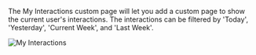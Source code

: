The My Interactions custom page will let you add a custom page to show the current user's interactions.  The interactions can be filtered by 'Today', 'Yesterday', 'Current Week', and 'Last Week'.

![My Interactions](https://github.com/InteractiveIntelligence/Salesforce-Customization-Snippets/blob/master/MyInteractions/doc/myinteractions.png?raw=true)
